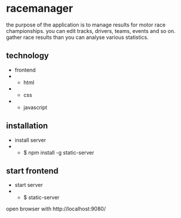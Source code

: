 # racemanager

the purpose of the application is to manage results for motor race championships.
you can edit tracks, drivers, teams, events and so on.
gather race results than you can analyse various statistics.

## technology

- frontend
- - html
- - css
- - javascript

## installation

- install server
- - $ npm install -g static-server

## start frontend

- start server
- - $ static-server

open browser with http://localhost:9080/
